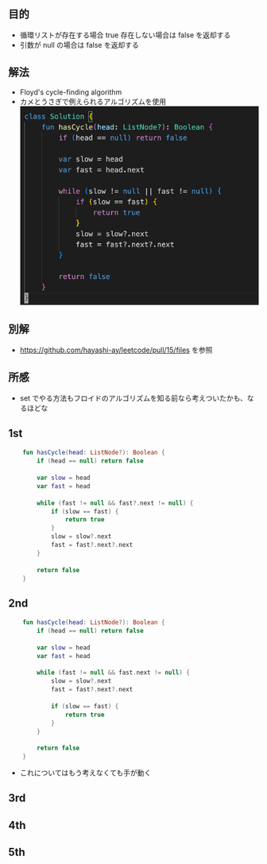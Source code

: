 ## 目的
- 循環リストが存在する場合 true 存在しない場合は false を返却する
- 引数が null の場合は false を返却する


## 解法
- Floyd's cycle-finding algorithm
- カメとうさぎで例えられるアルゴリズムを使用
![alt text](image.png)


## 別解
- https://github.com/hayashi-ay/leetcode/pull/15/files を参照

## 所感
- set でやる方法もフロイドのアルゴリズムを知る前なら考えついたかも、なるほどな

## 1st
```kotlin
    fun hasCycle(head: ListNode?): Boolean {
        if (head == null) return false

        var slow = head
        var fast = head

        while (fast != null && fast?.next != null) {
            if (slow == fast) {
                return true
            }
            slow = slow?.next
            fast = fast?.next?.next
        }

        return false
    }
```

## 2nd
```kotlin
    fun hasCycle(head: ListNode?): Boolean {
        if (head == null) return false

        var slow = head
        var fast = head

        while (fast != null && fast.next != null) {
            slow = slow?.next
            fast = fast?.next?.next

            if (slow == fast) {
                return true
            }
        }

        return false
    }
```
- これについてはもう考えなくても手が動く
## 3rd

## 4th

## 5th